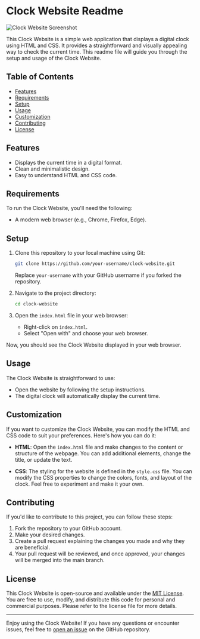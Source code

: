 # Clock Website Readme

![Clock Website Screenshot](clock-website-screenshot.png)

This Clock Website is a simple web application that displays a digital clock using HTML and CSS. It provides a straightforward and visually appealing way to check the current time. This readme file will guide you through the setup and usage of the Clock Website.

## Table of Contents
- [Features](#features)
- [Requirements](#requirements)
- [Setup](#setup)
- [Usage](#usage)
- [Customization](#customization)
- [Contributing](#contributing)
- [License](#license)

## Features

- Displays the current time in a digital format.
- Clean and minimalistic design.
- Easy to understand HTML and CSS code.

## Requirements

To run the Clock Website, you'll need the following:

- A modern web browser (e.g., Chrome, Firefox, Edge).

## Setup

1. Clone this repository to your local machine using Git:

   ```bash
   git clone https://github.com/your-username/clock-website.git
   ```

   Replace `your-username` with your GitHub username if you forked the repository.

2. Navigate to the project directory:

   ```bash
   cd clock-website
   ```

3. Open the `index.html` file in your web browser:

   - Right-click on `index.html`.
   - Select "Open with" and choose your web browser.

Now, you should see the Clock Website displayed in your web browser.

## Usage

The Clock Website is straightforward to use:

- Open the website by following the setup instructions.
- The digital clock will automatically display the current time.

## Customization

If you want to customize the Clock Website, you can modify the HTML and CSS code to suit your preferences. Here's how you can do it:

- **HTML**: Open the `index.html` file and make changes to the content or structure of the webpage. You can add additional elements, change the title, or update the text.

- **CSS**: The styling for the website is defined in the `style.css` file. You can modify the CSS properties to change the colors, fonts, and layout of the clock. Feel free to experiment and make it your own.

## Contributing

If you'd like to contribute to this project, you can follow these steps:

1. Fork the repository to your GitHub account.
2. Make your desired changes.
3. Create a pull request explaining the changes you made and why they are beneficial.
4. Your pull request will be reviewed, and once approved, your changes will be merged into the main branch.

## License

This Clock Website is open-source and available under the [MIT License](LICENSE). You are free to use, modify, and distribute this code for personal and commercial purposes. Please refer to the license file for more details.

---

Enjoy using the Clock Website! If you have any questions or encounter issues, feel free to [open an issue](https://github.com/your-username/clock-website/issues) on the GitHub repository.
